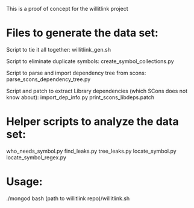 This is a proof of concept for the willitlink project

# Files to generate the data set:
Script to tie it all together:
willitlink\_gen.sh

Script to eliminate duplicate symbols:
create\_symbol\_collections.py

Script to parse and import dependency tree from scons:
parse\_scons\_dependency\_tree.py

Script and patch to extract Library dependencies (which SCons does not know about):
import\_dep\_info.py
print\_scons\_libdeps.patch

# Helper scripts to analyze the data set:
who\_needs\_symbol.py
find\_leaks.py
tree\_leaks.py
locate\_symbol.py
locate\_symbol\_regex.py

# Usage:
./mongod
bash (path to willitlink repo)/willitlink.sh
